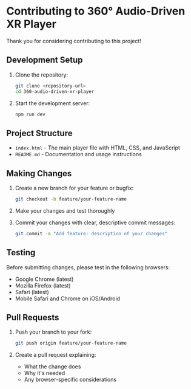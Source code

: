 # Contributing to 360° Audio-Driven XR Player

Thank you for considering contributing to this project!

## Development Setup

1. Clone the repository:
   ```bash
   git clone <repository-url>
   cd 360-audio-driven-xr-player
   ```

2. Start the development server:
   ```bash
   npm run dev
   ```

## Project Structure

- `index.html` - The main player file with HTML, CSS, and JavaScript
- `README.md` - Documentation and usage instructions

## Making Changes

1. Create a new branch for your feature or bugfix:
   ```bash
   git checkout -b feature/your-feature-name
   ```
   
2. Make your changes and test thoroughly
   
3. Commit your changes with clear, descriptive commit messages:
   ```bash
   git commit -m "Add feature: description of your changes"
   ```

## Testing

Before submitting changes, please test in the following browsers:
- Google Chrome (latest)
- Mozilla Firefox (latest)
- Safari (latest)
- Mobile Safari and Chrome on iOS/Android

## Pull Requests

1. Push your branch to your fork:
   ```bash
   git push origin feature/your-feature-name
   ```
   
2. Create a pull request explaining:
   - What the change does
   - Why it's needed
   - Any browser-specific considerations 